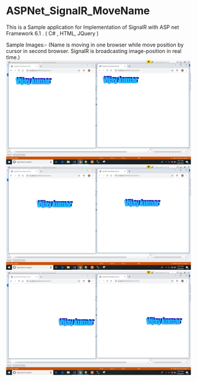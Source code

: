 # ASPNet_SignalR_MoveName
This is a Sample application for Implementation of SignalR with ASP net Framework 6.1 .  ( C# , HTML, JQuery )

Sample Images:- (Name is moving in one browser while move position by cursor in second browser. SignalR is broadcasting image-position in real time.)
![alt first_Position_Motion](https://github.com/vijay113/ASPNet_SignalR_MoveName/blob/master/Images/Screenshot%20(213).png)
![alt first_Position_Motion](https://github.com/vijay113/ASPNet_SignalR_MoveName/blob/master/Images/Screenshot%20(214).png) 
![alt first_Position_Motion](https://github.com/vijay113/ASPNet_SignalR_MoveName/blob/master/Images/Screenshot%20(215).png) 
